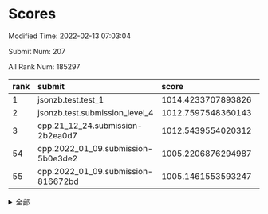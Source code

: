 # Scores

Modified Time: 2022-02-13 07:03:04

Submit Num: 207

All Rank Num: 185297

| rank |               submit               |       score        |       sigma        | pk_num |
| :--- | :--------------------------------- | :----------------- | :----------------- | :----- |
| 1    | jsonzb.test.test_1                 | 1014.4233707893826 | 0.8510664700500227 | 3582   |
| 2    | jsonzb.test.submission_level_4     | 1012.7597548360143 | 0.7832195810136922 | 3580   |
| 3    | cpp.21_12_24.submission-2b2ea0d7   | 1012.5439554020312 | 0.7973023069145069 | 3581   |
| 54   | cpp.2022_01_09.submission-5b0e3de2 | 1005.2206876294987 | 0.720104427182821  | 3580   |
| 55   | cpp.2022_01_09.submission-816672bd | 1005.1461553593247 | 0.7024645410739028 | 3583   |


<details>
<summary>全部</summary>

| rank |                 submit                 |       score        |       sigma        | pk_num |
| :--- | :------------------------------------- | :----------------- | :----------------- | :----- |
| 1    | jsonzb.test.test_1                     | 1014.4233707893826 | 0.8510664700500227 | 3582   |
| 2    | jsonzb.test.submission_level_4         | 1012.7597548360143 | 0.7832195810136922 | 3580   |
| 3    | cpp.21_12_24.submission-2b2ea0d7       | 1012.5439554020312 | 0.7973023069145069 | 3581   |
| 4    | gobigger.level_3.submission_level_3_21 | 1011.2192484298588 | 0.741244501376142  | 3581   |
| 5    | gobigger.level_3.submission_level_3_30 | 1011.1140434474739 | 0.7708029407815417 | 3579   |
| 6    | gobigger.level_3.submission_level_3_7  | 1010.9236102200771 | 0.7564518865080011 | 3585   |
| 7    | gobigger.level_3.submission_level_3_2  | 1010.8588125464921 | 0.7716047543802846 | 3581   |
| 8    | gobigger.level_3.submission_level_3_5  | 1010.8481552919424 | 0.7675674922691506 | 3581   |
| 9    | gobigger.level_3.submission_level_3_4  | 1010.8059988733472 | 0.7678677592437503 | 3582   |
| 10   | gobigger.level_3.submission_level_3_1  | 1010.6135835563334 | 0.7543721453209343 | 3584   |
| 11   | gobigger.level_3.submission_level_3_29 | 1010.5834612337067 | 0.7854700775539184 | 3579   |
| 12   | gobigger.level_3.submission_level_3_42 | 1010.5104704389986 | 0.7727535898142217 | 3580   |
| 13   | gobigger.level_3.submission_level_3_13 | 1010.431630314665  | 0.767888685684816  | 3580   |
| 14   | gobigger.level_3.submission_level_3_16 | 1010.3715320600436 | 0.7572184882369909 | 3583   |
| 15   | gobigger.level_3.submission_level_3_40 | 1010.345434665081  | 0.751822456072646  | 3582   |
| 16   | gobigger.level_3.submission_level_3_41 | 1010.2908903840109 | 0.7497919382638704 | 3580   |
| 17   | gobigger.level_3.submission_level_3_49 | 1010.2283075120605 | 0.7576708909499456 | 3583   |
| 18   | gobigger.level_3.submission_level_3_46 | 1010.2091030232883 | 0.7544819472647353 | 3585   |
| 19   | gobigger.level_3.submission_level_3_18 | 1010.0961542228446 | 0.7403581661713696 | 3583   |
| 20   | gobigger.level_3.submission_level_3_6  | 1010.0823217858755 | 0.7632782613602013 | 3584   |
| 21   | gobigger.level_3.submission_level_3_36 | 1010.0512089172258 | 0.7608211914405483 | 3575   |
| 22   | gobigger.level_3.submission_level_3_3  | 1010.0242941171458 | 0.7401650350650284 | 3575   |
| 23   | gobigger.level_3.submission_level_3_8  | 1010.0206684408246 | 0.7484505949260908 | 3583   |
| 24   | gobigger.level_3.submission_level_3_14 | 1010.0058318242416 | 0.7368869062092225 | 3581   |
| 25   | gobigger.level_3.submission_level_3_24 | 1009.9968454820986 | 0.7600833934622916 | 3582   |
| 26   | gobigger.level_3.submission_level_3_9  | 1009.9468367197981 | 0.7621462089164639 | 3581   |
| 27   | gobigger.level_3.submission_level_3_38 | 1009.9320863063808 | 0.7710509424117908 | 3580   |
| 28   | gobigger.level_3.submission_level_3_35 | 1009.8901451649706 | 0.7547964859063576 | 3582   |
| 29   | gobigger.level_3.submission_level_3_28 | 1009.8746779922734 | 0.7577250119824152 | 3573   |
| 30   | gobigger.level_3.submission_level_3_44 | 1009.864527402773  | 0.7275052680349814 | 3577   |
| 31   | gobigger.level_3.submission_level_3_33 | 1009.8453469528318 | 0.7626867443040846 | 3576   |
| 32   | gobigger.level_3.submission_level_3_12 | 1009.844004681724  | 0.7533234302236689 | 3581   |
| 33   | gobigger.level_3.submission_level_3_37 | 1009.8201885214106 | 0.7604257166322823 | 3579   |
| 34   | gobigger.level_3.submission_level_3_32 | 1009.7704862978424 | 0.7405912464886327 | 3583   |
| 35   | gobigger.level_3.submission_level_3_34 | 1009.7637877324019 | 0.7527104287076932 | 3576   |
| 36   | gobigger.level_3.submission_level_3_26 | 1009.6533734456323 | 0.7489097682552641 | 3577   |
| 37   | gobigger.level_3.submission_level_3_22 | 1009.6126498829299 | 0.7413119565010532 | 3582   |
| 38   | gobigger.level_3.submission_level_3_17 | 1009.3554113800469 | 0.7376625608332716 | 3578   |
| 39   | gobigger.level_3.submission_level_3_0  | 1009.3546706939253 | 0.766439279308159  | 3579   |
| 40   | gobigger.level_3.submission_level_3_15 | 1009.349225704904  | 0.7505013655492564 | 3577   |
| 41   | gobigger.level_3.submission_level_3_25 | 1009.3177905541036 | 0.7276863339521    | 3578   |
| 42   | gobigger.level_3.submission_level_3_43 | 1009.1923717244814 | 0.747247779614548  | 3589   |
| 43   | gobigger.level_3.submission_level_3_11 | 1009.1721549705846 | 0.7519607235291836 | 3590   |
| 44   | gobigger.level_3.submission_level_3_31 | 1008.9871667783026 | 0.7450890611804933 | 3583   |
| 45   | gobigger.level_3.submission_level_3_47 | 1008.8704520735978 | 0.7242272029879958 | 3587   |
| 46   | gobigger.level_3.submission_level_3_39 | 1008.8536309732024 | 0.746986903031779  | 3580   |
| 47   | gobigger.level_3.submission_level_3_20 | 1008.7828345620908 | 0.7328810980110518 | 3582   |
| 48   | gobigger.level_3.submission_level_3_45 | 1008.5523997382226 | 0.7449551733826187 | 3580   |
| 49   | gobigger.level_3.submission_level_3_19 | 1008.5183526800128 | 0.7388704855584604 | 3584   |
| 50   | gobigger.level_3.submission_level_3_23 | 1008.424229251546  | 0.7307544639602775 | 3581   |
| 51   | gobigger.level_3.submission_level_3_27 | 1008.3338574016101 | 0.732354886551926  | 3581   |
| 52   | gobigger.level_3.submission_level_3_48 | 1008.1154130975085 | 0.7323430896659527 | 3583   |
| 53   | gobigger.level_3.submission_level_3_10 | 1008.0420970697468 | 0.7503860048597667 | 3581   |
| 54   | cpp.2022_01_09.submission-5b0e3de2     | 1005.2206876294987 | 0.720104427182821  | 3580   |
| 55   | cpp.2022_01_09.submission-816672bd     | 1005.1461553593247 | 0.7024645410739028 | 3583   |
| 56   | gobigger.level_1.submission_level_1_6  | 1004.919972680126  | 0.7273789803284048 | 3587   |
| 57   | gobigger.level_1.submission_level_1_15 | 1004.7777974529898 | 0.7235091668487124 | 3584   |
| 58   | gobigger.level_1.submission_level_1_43 | 1004.6038601819934 | 0.7154575477780087 | 3580   |
| 59   | gobigger.level_1.submission_level_1_37 | 1004.2292336009966 | 0.7209807480039689 | 3585   |
| 60   | gobigger.level_1.submission_level_1_32 | 1004.110476799362  | 0.7149989401352498 | 3583   |
| 61   | gobigger.level_1.submission_level_1_36 | 1004.0451105125311 | 0.7070023005212746 | 3585   |
| 62   | gobigger.level_1.submission_level_1_41 | 1004.0449808426235 | 0.7213045918508393 | 3577   |
| 63   | gobigger.level_1.submission_level_1_23 | 1004.0274606075213 | 0.7250134353309428 | 3572   |
| 64   | gobigger.level_1.submission_level_1_35 | 1003.9912877012225 | 0.7200472453076621 | 3580   |
| 65   | gobigger.level_1.submission_level_1_45 | 1003.8641040742934 | 0.7298579250796859 | 3575   |
| 66   | gobigger.level_1.submission_level_1_10 | 1003.8632057728855 | 0.7178152982763001 | 3579   |
| 67   | gobigger.level_1.submission_level_1_13 | 1003.8448055148101 | 0.7193973011629003 | 3583   |
| 68   | gobigger.level_1.submission_level_1_20 | 1003.784656868148  | 0.7103596778414002 | 3581   |
| 69   | gobigger.level_1.submission_level_1_22 | 1003.7819378184302 | 0.724967447419802  | 3582   |
| 70   | gobigger.level_1.submission_level_1_29 | 1003.6176553116438 | 0.7123672464169357 | 3585   |
| 71   | gobigger.level_1.submission_level_1_26 | 1003.5752679739101 | 0.7152728200135262 | 3582   |
| 72   | gobigger.level_1.submission_level_1_44 | 1003.5727721797593 | 0.709009028545674  | 3579   |
| 73   | gobigger.level_1.submission_level_1_8  | 1003.5530025800541 | 0.7056611599375436 | 3583   |
| 74   | gobigger.level_1.submission_level_1_27 | 1003.5422880168052 | 0.7201949353320921 | 3578   |
| 75   | gobigger.level_1.submission_level_1_21 | 1003.5370284393091 | 0.7081179378624641 | 3578   |
| 76   | gobigger.level_1.submission_level_1_31 | 1003.5308269596245 | 0.7059238720056303 | 3579   |
| 77   | gobigger.level_1.submission_level_1_2  | 1003.388236886448  | 0.7153223991082448 | 3581   |
| 78   | gobigger.level_1.submission_level_1_47 | 1003.3492260985461 | 0.7199511297960386 | 3579   |
| 79   | gobigger.level_1.submission_level_1_4  | 1003.334532537665  | 0.699038843231191  | 3580   |
| 80   | gobigger.level_1.submission_level_1_42 | 1003.3121501810725 | 0.7260256993213425 | 3578   |
| 81   | gobigger.level_1.submission_level_1_16 | 1003.2944834364463 | 0.7219010424061888 | 3582   |
| 82   | gobigger.level_1.submission_level_1_14 | 1003.2673260328606 | 0.7128198866398743 | 3574   |
| 83   | gobigger.level_1.submission_level_1_0  | 1003.1722841172791 | 0.7159592115531823 | 3584   |
| 84   | gobigger.level_1.submission_level_1_28 | 1003.0330709525398 | 0.7222204232118157 | 3578   |
| 85   | gobigger.level_1.submission_level_1_39 | 1003.0064886264195 | 0.7176053621394087 | 3576   |
| 86   | gobigger.level_1.submission_level_1_18 | 1003.0020254044816 | 0.7049770317540445 | 3575   |
| 87   | gobigger.level_1.submission_level_1_12 | 1002.9580202293049 | 0.7233498710647925 | 3585   |
| 88   | gobigger.level_1.submission_level_1_46 | 1002.9371961264642 | 0.7109415543236214 | 3583   |
| 89   | gobigger.level_1.submission_level_1_25 | 1002.9257974467322 | 0.7044967517301749 | 3580   |
| 90   | gobigger.level_1.submission_level_1_24 | 1002.8712590725906 | 0.716903684541137  | 3584   |
| 91   | gobigger.level_1.submission_level_1_33 | 1002.8659642937894 | 0.7096463195386673 | 3581   |
| 92   | gobigger.level_1.submission_level_1_11 | 1002.75406751369   | 0.717340788735087  | 3580   |
| 93   | gobigger.level_1.submission_level_1_5  | 1002.6867457547975 | 0.7104691417824116 | 3584   |
| 94   | gobigger.level_1.submission_level_1_9  | 1002.6114413088711 | 0.7161617774285457 | 3575   |
| 95   | gobigger.level_1.submission_level_1_1  | 1002.5976179177468 | 0.7146020081983443 | 3580   |
| 96   | gobigger.level_1.submission_level_1_17 | 1002.5536536996602 | 0.7118237685878125 | 3578   |
| 97   | gobigger.level_1.submission_level_1_40 | 1002.4409169195723 | 0.7142993431907901 | 3584   |
| 98   | gobigger.level_1.submission_level_1_49 | 1002.423422949592  | 0.7097914150240928 | 3583   |
| 99   | gobigger.level_1.submission_level_1_30 | 1002.4011956836426 | 0.7200171763780709 | 3580   |
| 100  | gobigger.level_1.submission_level_1_3  | 1002.3924913481138 | 0.7113289591832687 | 3579   |
| 101  | gobigger.level_1.submission_level_1_34 | 1002.2224248974085 | 0.7117029134296345 | 3583   |
| 102  | gobigger.level_1.submission_level_1_7  | 1002.1852064952626 | 0.7143226619455886 | 3581   |
| 103  | gobigger.level_1.submission_level_1_48 | 1001.8490053357925 | 0.7081381647015796 | 3579   |
| 104  | gobigger.level_1.submission_level_1_38 | 1001.714331472186  | 0.7244592041135213 | 3575   |
| 105  | gobigger.level_1.submission_level_1_19 | 1001.7039981555558 | 0.7150915426246247 | 3579   |
| 106  | gobigger.random.submission_random_30   | 997.6325336633364  | 0.7000684326748744 | 3580   |
| 107  | gobigger.random.submission_random_12   | 997.0268102949119  | 0.7094023536661528 | 3582   |
| 108  | gobigger.random.submission_random_41   | 996.9596531013816  | 0.7132318551016558 | 3582   |
| 109  | gobigger.random.submission_random_34   | 996.9532090906338  | 0.7125512333379738 | 3580   |
| 110  | gobigger.random.submission_random_44   | 996.7691854271563  | 0.7005327547007022 | 3581   |
| 111  | gobigger.random.submission_random_14   | 996.7033036612818  | 0.7136537104170754 | 3577   |
| 112  | gobigger.random.submission_random_6    | 996.6608280282251  | 0.7016465739970033 | 3586   |
| 113  | gobigger.random.submission_random_19   | 996.6306652313858  | 0.7050871821978251 | 3577   |
| 114  | gobigger.random.submission_random_29   | 996.5357415330683  | 0.7086900749098792 | 3587   |
| 115  | gobigger.random.submission_random_9    | 996.484654406451   | 0.704933695029447  | 3585   |
| 116  | gobigger.random.submission_random_42   | 996.463961577641   | 0.7041745190860204 | 3588   |
| 117  | gobigger.random.submission_random_36   | 996.3652664327326  | 0.6973443212433287 | 3579   |
| 118  | gobigger.random.submission_random_16   | 996.3430964637239  | 0.6960365241845174 | 3584   |
| 119  | gobigger.random.submission_random_18   | 996.2952787165298  | 0.7029964827112782 | 3584   |
| 120  | gobigger.random.submission_random_0    | 996.2855906305801  | 0.7097988716055813 | 3584   |
| 121  | gobigger.random.submission_random_23   | 996.1870165631193  | 0.7076851086293127 | 3580   |
| 122  | gobigger.random.submission_random_21   | 996.1716848704881  | 0.7086082406424217 | 3577   |
| 123  | gobigger.random.submission_random_38   | 996.1708797508655  | 0.7116800528693893 | 3582   |
| 124  | gobigger.random.submission_random_27   | 996.1144368765039  | 0.7119919764201575 | 3580   |
| 125  | gobigger.random.submission_random_39   | 996.0904020588536  | 0.7081405975726083 | 3577   |
| 126  | gobigger.random.submission_random_13   | 996.0673199334249  | 0.7214437728433845 | 3580   |
| 127  | gobigger.random.submission_random_2    | 996.0640286546559  | 0.7083629800888902 | 3572   |
| 128  | gobigger.random.submission_random_45   | 996.0232931286126  | 0.7078338247433842 | 3579   |
| 129  | gobigger.random.submission_random_7    | 996.0141090634379  | 0.7076872003060531 | 3586   |
| 130  | gobigger.random.submission_random_32   | 995.9523899954179  | 0.7103076298732461 | 3580   |
| 131  | gobigger.random.submission_random_48   | 995.9365811572726  | 0.699662726276366  | 3586   |
| 132  | gobigger.random.submission_random_25   | 995.9283310371424  | 0.7105073796930953 | 3577   |
| 133  | gobigger.random.submission_random_35   | 995.9010905312144  | 0.7086932562114644 | 3580   |
| 134  | gobigger.random.submission_random_46   | 995.8575064417641  | 0.712292633594837  | 3585   |
| 135  | gobigger.random.submission_random_33   | 995.8136480716739  | 0.7012414301172234 | 3585   |
| 136  | gobigger.random.submission_random_47   | 995.7439669451907  | 0.7166590632096871 | 3575   |
| 137  | gobigger.random.submission_random_43   | 995.6982126727494  | 0.7111514986424263 | 3583   |
| 138  | gobigger.random.submission_random_3    | 995.6945960243537  | 0.7138886700155732 | 3582   |
| 139  | gobigger.random.submission_random_5    | 995.6834742903102  | 0.7186272946537647 | 3578   |
| 140  | gobigger.random.submission_random_26   | 995.6777968918594  | 0.6937258552162072 | 3577   |
| 141  | gobigger.random.submission_random_17   | 995.6487824590625  | 0.7148083902875059 | 3581   |
| 142  | gobigger.random.submission_random_40   | 995.6326916097235  | 0.6981046019080137 | 3578   |
| 143  | gobigger.random.submission_random_8    | 995.5366255525456  | 0.7036332753094338 | 3580   |
| 144  | gobigger.random.submission_random_22   | 995.4734355419639  | 0.7004006999252368 | 3579   |
| 145  | gobigger.random.submission_random_28   | 995.460285124232   | 0.7187535405613602 | 3579   |
| 146  | gobigger.random.submission_random_49   | 995.3721960183345  | 0.7038628309373939 | 3584   |
| 147  | gobigger.random.submission_random_31   | 995.3629999892478  | 0.7150401182960269 | 3583   |
| 148  | gobigger.random.submission_random_20   | 995.3525937399628  | 0.7196418484347746 | 3582   |
| 149  | gobigger.random.submission_random_1    | 995.2400157903852  | 0.7186900571386394 | 3579   |
| 150  | gobigger.random.submission_random_15   | 994.9608713561815  | 0.729014080922797  | 3583   |
| 151  | gobigger.random.submission_random_37   | 994.926456888752   | 0.7254254260755396 | 3577   |
| 152  | gobigger.random.submission_random_10   | 994.9089489658452  | 0.7054096813140367 | 3582   |
| 153  | gobigger.level_2.submission_level_2_46 | 994.8941829762747  | 0.7228377510096127 | 3583   |
| 154  | gobigger.random.submission_random_4    | 994.5738338602546  | 0.7229406652124113 | 3580   |
| 155  | gobigger.random.submission_random_11   | 994.569966714619   | 0.7152905659877771 | 3581   |
| 156  | gobigger.level_2.submission_level_2_43 | 994.2391048972744  | 0.7135803700830956 | 3577   |
| 157  | gobigger.level_2.submission_level_2_37 | 994.0340919248924  | 0.7230198556740286 | 3580   |
| 158  | gobigger.random.submission_random_24   | 993.7474146666159  | 0.7194675561088507 | 3577   |
| 159  | gobigger.level_2.submission_level_2_36 | 993.6792759778681  | 0.7280304810724301 | 3585   |
| 160  | gobigger.level_2.submission_level_2_5  | 993.2451293121421  | 0.7309790000988372 | 3585   |
| 161  | gobigger.level_2.submission_level_2_1  | 993.2181567089658  | 0.7334154108302056 | 3584   |
| 162  | gobigger.level_2.submission_level_2_6  | 993.2015344899115  | 0.7408892667402832 | 3578   |
| 163  | gobigger.level_2.submission_level_2_22 | 993.0703874152439  | 0.7535775218342291 | 3578   |
| 164  | gobigger.level_2.submission_level_2_25 | 993.0570636929177  | 0.7146298712170063 | 3578   |
| 165  | gobigger.level_2.submission_level_2_17 | 992.982638136606   | 0.7252090625405465 | 3582   |
| 166  | gobigger.level_2.submission_level_2_0  | 992.958608306507   | 0.722131815239475  | 3582   |
| 167  | gobigger.level_2.submission_level_2_34 | 992.8772412009089  | 0.7237532352826065 | 3581   |
| 168  | gobigger.level_2.submission_level_2_38 | 992.8673133950032  | 0.7302555461068801 | 3580   |
| 169  | gobigger.level_2.submission_level_2_45 | 992.8515731281562  | 0.7227857854643425 | 3580   |
| 170  | gobigger.level_2.submission_level_2_27 | 992.7944341479548  | 0.7462976889482961 | 3584   |
| 171  | gobigger.level_2.submission_level_2_10 | 992.7260469976592  | 0.7370509682251811 | 3577   |
| 172  | gobigger.level_2.submission_level_2_24 | 992.7233553667991  | 0.7303350813579047 | 3584   |
| 173  | gobigger.level_2.submission_level_2_9  | 992.6706680660229  | 0.7265564395578376 | 3578   |
| 174  | gobigger.level_2.submission_level_2_42 | 992.5320434336423  | 0.7432971060911109 | 3577   |
| 175  | gobigger.level_2.submission_level_2_23 | 992.5141155726916  | 0.7439417793706314 | 3583   |
| 176  | gobigger.level_2.submission_level_2_33 | 992.2916307850634  | 0.7415515739906171 | 3575   |
| 177  | gobigger.level_2.submission_level_2_18 | 992.2245687969477  | 0.7590606131460453 | 3582   |
| 178  | gobigger.level_2.submission_level_2_28 | 992.1253473207638  | 0.7239922767569869 | 3577   |
| 179  | gobigger.level_2.submission_level_2_40 | 992.1069434417175  | 0.7304688174803536 | 3581   |
| 180  | gobigger.level_2.submission_level_2_44 | 992.0981817665108  | 0.7477240470637155 | 3581   |
| 181  | gobigger.level_2.submission_level_2_13 | 992.0717695175915  | 0.747594868673149  | 3579   |
| 182  | gobigger.level_2.submission_level_2_21 | 992.0599208587248  | 0.7354146315790172 | 3576   |
| 183  | gobigger.level_2.submission_level_2_32 | 991.9795970287928  | 0.7519713978586683 | 3582   |
| 184  | gobigger.level_2.submission_level_2_11 | 991.9733144877118  | 0.7521134206163888 | 3583   |
| 185  | gobigger.level_2.submission_level_2_16 | 991.9663071172303  | 0.7537298549873543 | 3588   |
| 186  | gobigger.level_2.submission_level_2_35 | 991.9510898003349  | 0.7477646596285475 | 3584   |
| 187  | gobigger.level_2.submission_level_2_31 | 991.9205158522042  | 0.7390582356945842 | 3577   |
| 188  | gobigger.level_2.submission_level_2_26 | 991.8854989798364  | 0.7578880103053381 | 3581   |
| 189  | gobigger.level_2.submission_level_2_12 | 991.8550709793734  | 0.7468907567812668 | 3583   |
| 190  | gobigger.level_2.submission_level_2_39 | 991.66739258097    | 0.729660141142086  | 3580   |
| 191  | gobigger.level_2.submission_level_2_41 | 991.6669811249944  | 0.7574878095897707 | 3580   |
| 192  | gobigger.level_2.submission_level_2_49 | 991.647038583645   | 0.741945828002623  | 3581   |
| 193  | gobigger.level_2.submission_level_2_14 | 991.566905230188   | 0.728235542184084  | 3577   |
| 194  | gobigger.level_2.submission_level_2_20 | 991.5402894096404  | 0.738254219103926  | 3578   |
| 195  | gobigger.level_2.submission_level_2_47 | 991.5374688486708  | 0.7438118298369505 | 3585   |
| 196  | gobigger.level_2.submission_level_2_48 | 991.4956434239593  | 0.7532211470004344 | 3580   |
| 197  | gobigger.level_2.submission_level_2_3  | 991.3896006509759  | 0.7719638914500064 | 3579   |
| 198  | gobigger.level_2.submission_level_2_8  | 991.293132725098   | 0.7401013930529442 | 3581   |
| 199  | gobigger.level_2.submission_level_2_7  | 991.1775903220031  | 0.7591003034859956 | 3584   |
| 200  | gobigger.level_2.submission_level_2_19 | 991.1379711865889  | 0.7662433014700796 | 3576   |
| 201  | gobigger.level_2.submission_level_2_2  | 991.095096676801   | 0.7562293326798978 | 3579   |
| 202  | gobigger.level_2.submission_level_2_4  | 991.0665124779952  | 0.7558322424734404 | 3577   |
| 203  | gobigger.level_2.submission_level_2_30 | 991.0345599863812  | 0.7359493326852927 | 3576   |
| 204  | gobigger.level_2.submission_level_2_29 | 990.8373664475448  | 0.7443956725131379 | 3583   |
| 205  | gobigger.level_2.submission_level_2_15 | 990.202530809476   | 0.7566514549868033 | 3577   |
| 206  | gobigger.none.submission_none_1        | 980.0344864500527  | 1.1713597648593788 | 3581   |
| 207  | gobigger.none.submission_none_0        | 974.6337811108513  | 1.5398433981573258 | 3579   |

</details>